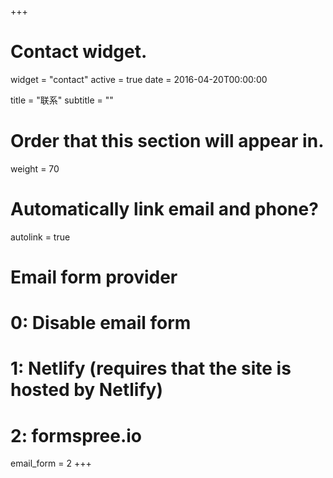 +++
# Contact widget.
widget = "contact"
active = true
date = 2016-04-20T00:00:00

title = "联系"
subtitle = ""

# Order that this section will appear in.
weight = 70

# Automatically link email and phone?
autolink = true

# Email form provider
#   0: Disable email form
#   1: Netlify (requires that the site is hosted by Netlify)
#   2: formspree.io
email_form = 2
+++

